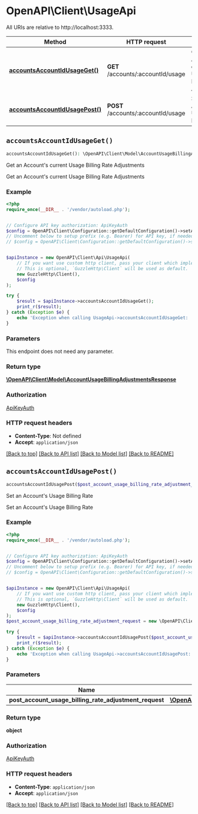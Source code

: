 # OpenAPI\Client\UsageApi

All URIs are relative to http://localhost:3333.

Method | HTTP request | Description
------------- | ------------- | -------------
[**accountsAccountIdUsageGet()**](UsageApi.md#accountsAccountIdUsageGet) | **GET** /accounts/:accountId/usage | Get an Account&#39;s current Usage Billing Rate Adjustments
[**accountsAccountIdUsagePost()**](UsageApi.md#accountsAccountIdUsagePost) | **POST** /accounts/:accountId/usage | Set an Account&#39;s Usage Billing Rate


## `accountsAccountIdUsageGet()`

```php
accountsAccountIdUsageGet(): \OpenAPI\Client\Model\AccountUsageBillingAdjustmentsResponse
```

Get an Account's current Usage Billing Rate Adjustments

Get an Account's current Usage Billing Rate Adjustments

### Example

```php
<?php
require_once(__DIR__ . '/vendor/autoload.php');


// Configure API key authorization: ApiKeyAuth
$config = OpenAPI\Client\Configuration::getDefaultConfiguration()->setApiKey('X-API-Key', 'YOUR_API_KEY');
// Uncomment below to setup prefix (e.g. Bearer) for API key, if needed
// $config = OpenAPI\Client\Configuration::getDefaultConfiguration()->setApiKeyPrefix('X-API-Key', 'Bearer');


$apiInstance = new OpenAPI\Client\Api\UsageApi(
    // If you want use custom http client, pass your client which implements `GuzzleHttp\ClientInterface`.
    // This is optional, `GuzzleHttp\Client` will be used as default.
    new GuzzleHttp\Client(),
    $config
);

try {
    $result = $apiInstance->accountsAccountIdUsageGet();
    print_r($result);
} catch (Exception $e) {
    echo 'Exception when calling UsageApi->accountsAccountIdUsageGet: ', $e->getMessage(), PHP_EOL;
}
```

### Parameters

This endpoint does not need any parameter.

### Return type

[**\OpenAPI\Client\Model\AccountUsageBillingAdjustmentsResponse**](../Model/AccountUsageBillingAdjustmentsResponse.md)

### Authorization

[ApiKeyAuth](../../README.md#ApiKeyAuth)

### HTTP request headers

- **Content-Type**: Not defined
- **Accept**: `application/json`

[[Back to top]](#) [[Back to API list]](../../README.md#endpoints)
[[Back to Model list]](../../README.md#models)
[[Back to README]](../../README.md)

## `accountsAccountIdUsagePost()`

```php
accountsAccountIdUsagePost($post_account_usage_billing_rate_adjustment_request): object
```

Set an Account's Usage Billing Rate

Set an Account's Usage Billing Rate

### Example

```php
<?php
require_once(__DIR__ . '/vendor/autoload.php');


// Configure API key authorization: ApiKeyAuth
$config = OpenAPI\Client\Configuration::getDefaultConfiguration()->setApiKey('X-API-Key', 'YOUR_API_KEY');
// Uncomment below to setup prefix (e.g. Bearer) for API key, if needed
// $config = OpenAPI\Client\Configuration::getDefaultConfiguration()->setApiKeyPrefix('X-API-Key', 'Bearer');


$apiInstance = new OpenAPI\Client\Api\UsageApi(
    // If you want use custom http client, pass your client which implements `GuzzleHttp\ClientInterface`.
    // This is optional, `GuzzleHttp\Client` will be used as default.
    new GuzzleHttp\Client(),
    $config
);
$post_account_usage_billing_rate_adjustment_request = new \OpenAPI\Client\Model\PostAccountUsageBillingRateAdjustmentRequest(); // \OpenAPI\Client\Model\PostAccountUsageBillingRateAdjustmentRequest

try {
    $result = $apiInstance->accountsAccountIdUsagePost($post_account_usage_billing_rate_adjustment_request);
    print_r($result);
} catch (Exception $e) {
    echo 'Exception when calling UsageApi->accountsAccountIdUsagePost: ', $e->getMessage(), PHP_EOL;
}
```

### Parameters

Name | Type | Description  | Notes
------------- | ------------- | ------------- | -------------
 **post_account_usage_billing_rate_adjustment_request** | [**\OpenAPI\Client\Model\PostAccountUsageBillingRateAdjustmentRequest**](../Model/PostAccountUsageBillingRateAdjustmentRequest.md)|  |

### Return type

**object**

### Authorization

[ApiKeyAuth](../../README.md#ApiKeyAuth)

### HTTP request headers

- **Content-Type**: `application/json`
- **Accept**: `application/json`

[[Back to top]](#) [[Back to API list]](../../README.md#endpoints)
[[Back to Model list]](../../README.md#models)
[[Back to README]](../../README.md)
